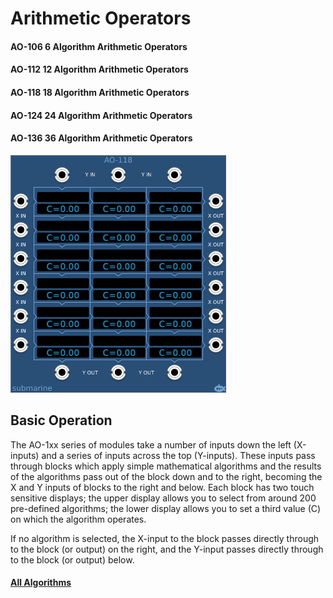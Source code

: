 # Arithmetic Operators
#### AO-106 6 Algorithm Arithmetic Operators
#### AO-112 12 Algorithm Arithmetic Operators
#### AO-118 18 Algorithm Arithmetic Operators
#### AO-124 24 Algorithm Arithmetic Operators
#### AO-136 36 Algorithm Arithmetic Operators

![View of the AO-118 - Arithmetic Operators](AO-118.png "Arithmetic Operators")

## Basic Operation

The AO-1xx series of modules take a number of inputs down the left (X-inputs) and a series of inputs across the top (Y-inputs). These inputs pass through blocks which apply simple mathematical algorithms and the results of the algorithms pass out of the block down and to the right, becoming the X and Y inputs of blocks to the right and below. Each block has two touch sensitive displays; the upper display allows you to select from around 200 pre-defined algorithms; the lower display allows you to set a third value (C) on which the algorithm operates.

If no algorithm is selected, the X-input to the block passes directly through to the block (or output) on the right, and the Y-input passes directly through to the block (or output) below.

#### [All Algorithms](AO-list.md)

